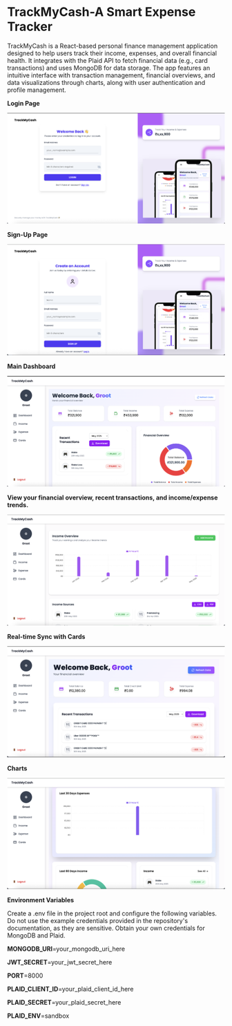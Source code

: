 # TrackMyCash-A Smart Expense Tracker

TrackMyCash is a React-based personal finance management application designed to help users track their income, expenses, and overall financial health. It integrates with the Plaid API to fetch financial data (e.g., card transactions) and uses MongoDB for data storage. The app features an intuitive interface with transaction management, financial overviews, and data visualizations through charts, along with user authentication and profile management.


**Login Page**

![image alt](https://github.com/AnkitKumar729/TrackMyCash-Smart-Expense-Tracker/blob/0652ce8d9d1d3a8cff6961e913b18376a88a5c61/Login.png)

**Sign-Up Page**

![image alt](https://github.com/AnkitKumar729/TrackMyCash-Smart-Expense-Tracker/blob/0652ce8d9d1d3a8cff6961e913b18376a88a5c61/Sign-up.png)

**Main Dashboard**

![image alt](https://github.com/AnkitKumar729/TrackMyCash-Smart-Expense-Tracker/blob/68f0ba9f2fe10a48af5f8e60c1a830f29314ed6b/Dashboard.png)

**View your financial overview, recent transactions, and income/expense trends.**

![image alt](https://github.com/AnkitKumar729/TrackMyCash-Smart-Expense-Tracker/blob/68f0ba9f2fe10a48af5f8e60c1a830f29314ed6b/Income.png)

**Real-time Sync with Cards**

![image alt](https://github.com/AnkitKumar729/TrackMyCash-Smart-Expense-Tracker/blob/68f0ba9f2fe10a48af5f8e60c1a830f29314ed6b/Cards.png)

**Charts**

![image alt](https://github.com/AnkitKumar729/TrackMyCash-Smart-Expense-Tracker/blob/0f131d2bf023cb50473b6f585fb79251ba9bc388/Graphs.png)



**Environment Variables**

Create a .env file in the project root and configure the following variables. Do not use the example credentials provided in the repository's documentation, as they are sensitive. Obtain your own credentials for MongoDB and Plaid.

**MONGODB_URI**=your_mongodb_uri_here

**JWT_SECRET**=your_jwt_secret_here

**PORT**=8000

**PLAID_CLIENT_ID**=your_plaid_client_id_here

**PLAID_SECRET**=your_plaid_secret_here

**PLAID_ENV**=sandbox
